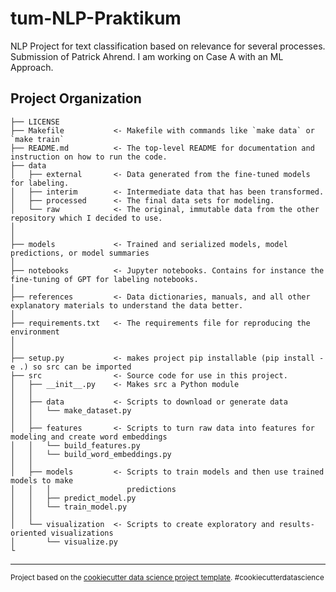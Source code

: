 # tum-NLP-Praktikum

NLP Project for text classification based on relevance for several processes.
Submission of Patrick Ahrend. I am working on Case A with an ML Approach.

## Project Organization

    ├── LICENSE
    ├── Makefile           <- Makefile with commands like `make data` or `make train`
    ├── README.md          <- The top-level README for documentation and instruction on how to run the code.
    ├── data
    │   ├── external       <- Data generated from the fine-tuned models for labeling. 
    │   ├── interim        <- Intermediate data that has been transformed.
    │   ├── processed      <- The final data sets for modeling.
    │   └── raw            <- The original, immutable data from the other repository which I decided to use.
    │
    │
    ├── models             <- Trained and serialized models, model predictions, or model summaries
    │
    ├── notebooks          <- Jupyter notebooks. Contains for instance the fine-tuning of GPT for labeling notebooks. 
    │
    ├── references         <- Data dictionaries, manuals, and all other explanatory materials to understand the data better. 
    │
    ├── requirements.txt   <- The requirements file for reproducing the environment
    │                        
    │
    ├── setup.py           <- makes project pip installable (pip install -e .) so src can be imported
    ├── src                <- Source code for use in this project.
    │   ├── __init__.py    <- Makes src a Python module
    │   │
    │   ├── data           <- Scripts to download or generate data
    │   │   └── make_dataset.py
    │   │
    │   ├── features       <- Scripts to turn raw data into features for modeling and create word embeddings
    │   │   └── build_features.py
    │   │   └── build_word_embeddings.py
    │   │
    │   ├── models         <- Scripts to train models and then use trained models to make
    │   │   │                 predictions
    │   │   ├── predict_model.py
    │   │   └── train_model.py
    │   │
    │   └── visualization  <- Scripts to create exploratory and results-oriented visualizations
    │       └── visualize.py
    └
---

<p><small>Project based on the <a target="_blank" href="https://drivendata.github.io/cookiecutter-data-science/">cookiecutter data science project template</a>. #cookiecutterdatascience</small></p>
